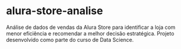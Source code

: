 # alura-store-analise
Análise de dados de vendas da Alura Store para identificar a loja com menor eficiência e recomendar a melhor decisão estratégica. Projeto desenvolvido como parte do curso de Data Science.
